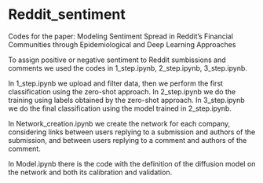 # Reddit_sentiment
Codes for the paper: Modeling Sentiment Spread in Reddit’s Financial Communities through Epidemiological and Deep Learning Approaches

To assign positive or negative sentiment to Reddit sumbissions and comments we used the codes in 1_step.ipynb, 2_step.ipynb, 3_step.ipynb.

In 1_step.ipynb we upload and filter data, then we perform the first classification using the zero-shot approach.
In 2_step.ipynb we do the training using labels obtained by the zero-shot approach.
In 3_step.ipynb we do the final classification using the model trained in 2_step.ipynb.

In Network_creation.ipynb we create the network for each company, considering links between users replying to a submission and authors of the submission, and between users replying to a comment and authors of the comment.

In Model.ipynb there is the code with the definition of the diffusion model on the network and both its calibration and validation.
